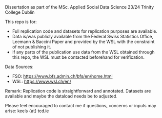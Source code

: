 Dissertation as part of the MSc. Applied Social Data Science 23/24 Trinity College Dublin

This repo is for:
- Full replication code and datasets for replication purposes are available.
- Data is/was publicly available from the Federal Swiss Statistics Office, Leemann & Baccini Paper and provided by the WSL with the constraint of not publishing it.
- If any parts of the publication use data from the WSL obtained through this repo, the WSL must be contacted beforehand for verification. 

Data Sources:
- FSO: https://www.bfs.admin.ch/bfs/en/home.html
- WSL: https://www.wsl.ch/en/

Remark:
Replication code is straightforward and annotated. Datasets are available and maybe the dataload needs be to adjusted.

Please feel encouraged to contact me if questions, concerns or inputs may arise: keels {at} tcd.ie
